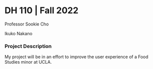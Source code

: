 # DH 110 | Fall 2022

Professor Sookie Cho

Ikuko Nakano

### Project Description

My project will be in an effort to improve the user experience of a Food Studies minor at UCLA.
